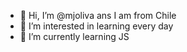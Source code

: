 - 👋 Hi, I’m @mjoliva ans I am from Chile
- 👀 I’m interested in learning every day
- 🌱 I’m currently learning JS

<!---
mjoliva/mjoliva is a ✨ special ✨ repository because its `README.md` (this file) appears on your GitHub profile.
You can click the Preview link to take a look at your changes.
--->
